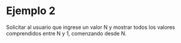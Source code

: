 # Ejemplo 2
Solicitar al usuario que ingrese un valor N y mostrar todos los valores comprendidos entre N y 1, comenzando desde N.